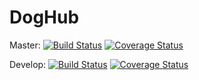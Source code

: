 # DogHub

Master: [![Build Status](https://app.travis-ci.com/gcivil-nyu-org/INET-Monday-Spring2023-Team-1.svg?branch=main)](https://app.travis-ci.com/gcivil-nyu-org/INET-Monday-Spring2023-Team-1) [![Coverage Status](https://coveralls.io/repos/github/gcivil-nyu-org/INET-Monday-Spring2023-Team-1/badge.svg?branch=main)](https://coveralls.io/github/gcivil-nyu-org/INET-Monday-Spring2023-Team-1?branch=main)

Develop: [![Build Status](https://app.travis-ci.com/gcivil-nyu-org/INET-Monday-Spring2023-Team-1.svg?branch=develop)](https://app.travis-ci.com/gcivil-nyu-org/INET-Monday-Spring2023-Team-1) [![Coverage Status](https://coveralls.io/repos/github/gcivil-nyu-org/INET-Monday-Spring2023-Team-1/badge.svg?branch=develop)](https://coveralls.io/github/gcivil-nyu-org/INET-Monday-Spring2023-Team-1?branch=develop)
